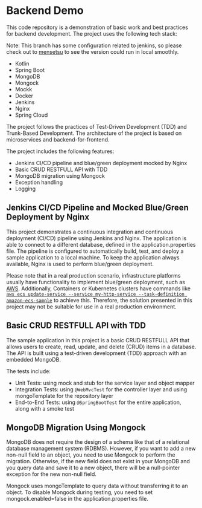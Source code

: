 # Backend Demo
This code repository is a demonstration of basic work and best practices for backend development. The project uses the following tech stack:

Note: This branch has some configuration related to jenkins, so please check out to [mensetsu](https://github.com/lifeodyssey/demo/tree/mensetsu) to see the version could run in local smoothly.

- Kotlin
- Spring Boot
- MongoDB
- Mongock
- Mockk
- Docker
- Jenkins
- Nginx
- Spring Cloud

The project follows the practices of Test-Driven Development (TDD) and Trunk-Based Development. The architecture of the project is based on microservices and backend-for-frontend.

The project includes the following features:

- Jenkins CI/CD pipeline and blue/green deployment mocked by Nginx
- Basic CRUD RESTFULL API with TDD
- MongoDB migration using Mongock
- Exception handling
- Logging
## Jenkins CI/CD Pipeline and Mocked Blue/Green Deployment by Nginx
This project demonstrates a continuous integration and continuous deployment (CI/CD) pipeline using Jenkins and Nginx. The application is able to connect to a different database, defined in the application.properties file. The pipeline is configured to automatically build, test, and deploy a sample application to a local machine. To keep the application always available, Nginx is used to perform blue/green deployment.

Please note that in a real production scenario, infrastructure platforms usually have functionality to implement blue/green deployment, such as [AWS](https://d1.awsstatic.com/whitepapers/AWS_Blue_Green_Deployments.pdf). Additionally, Containers or Kubernetes clusters have commands like [`aws ecs update-service --service my-http-service --task-definition amazon-ecs-sample`](https://docs.aws.amazon.com/cli/latest/reference/ecs/update-service.html) to achieve this. Therefore, the solution presented in this project may not be suitable for use in a real production environment.

## Basic CRUD RESTFULL API with TDD
The sample application in this project is a basic CRUD RESTFULL API that allows users to create, read, update, and delete (CRUD) items in a database. The API is built using a test-driven development (TDD) approach with an embedded MongoDB.

The tests include:

- Unit Tests: using mock and stub for the service layer and object mapper
- Integration Tests: using `@WebMvcTest` for the controller layer and using mongoTemplate for the repository layer
- End-to-End Tests: using `@SpringBootTest` for the entire application, along with a smoke test
## MongoDB Migration Using Mongock 
MongoDB does not require the design of a schema like that of a relational database management system (RDBMS). However, if you want to add a new non-null field to an object, you need to use Mongock to perform the migration. Otherwise, if the new field does not exist in your MongoDB and you query data and save it to a new object, there will be a null-pointer exception for the new non-null field.

Mongock uses mongoTemplate to query data without transferring it to an object. To disable Mongock during testing, you need to set mongock.enabled=false in the application.properties file.